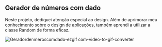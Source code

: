 ## Gerador de números com dado
Neste projeto, dediquei atenção especial ao design. 
Além de aprimorar meu conhecimento sobre o design de aplicações, também aprendi a utilizar a classe Random de forma eficaz.

![Geradordenmeroscomdado-ezgif com-video-to-gif-converter](https://github.com/user-attachments/assets/84eab9e7-7ed5-420f-8487-d791c0e6d148)
